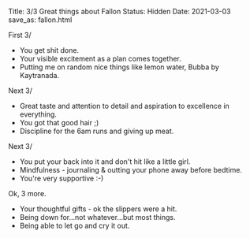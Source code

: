 Title: 3/3  Great things about Fallon
Status: Hidden
Date: 2021-03-03
save_as: fallon.html

First 3/

- You get shit done.
-  Your visible excitement as a plan comes together.
-  Putting me on random nice things like lemon water, Bubba by Kaytranada.

Next 3/

- Great taste and attention to detail and aspiration to excellence in everything.
- You got that good hair ;)
- Discipline for the 6am runs and giving up meat.

Next 3/

- You put your back into it and don't hit like a little girl.
- Mindfulness - journaling & outting your phone away before bedtime.
- You're very supportive :-)

Ok, 3 more.

- Your thoughtful gifts - ok the slippers were a hit.
- Being down for...not whatever...but most things.
- Being able to let go and cry it out.